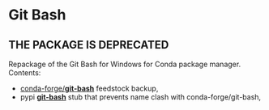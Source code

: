 # Git Bash

## THE PACKAGE IS DEPRECATED

Repackage of the Git Bash for Windows for Conda package manager. Contents:

* [conda-forge/**git-bash**](https://github.com/conda-forge/git-bash-feedstock) feedstock backup,
* pypi [**git-bash**](https://pypi.org/project/git-bash/) stub that prevents name clash with conda-forge/git-bash,

